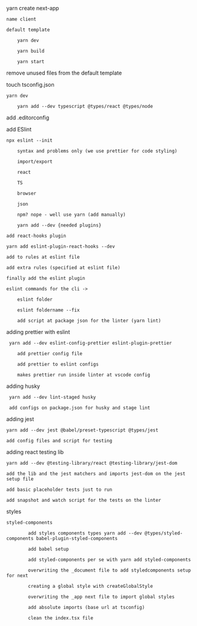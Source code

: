 yarn create next-app

    name client

    default template

        yarn dev

        yarn build

        yarn start

remove unused files from the default template

touch tsconfig.json

    yarn dev

        yarn add --dev typescript @types/react @types/node

add .editorconfig

add ESlint  

    npx eslint --init

        syntax and problems only (we use prettier for code styling)

        import/export

        react

        TS

        browser

        json

        npm? nope - well use yarn (add manually)

        yarn add --dev {needed plugins}

    add react-hooks plugin

    yarn add eslint-plugin-react-hooks --dev

    add to rules at eslint file

    add extra rules (specified at eslint file)

    finally add the eslint plugin

    eslint commands for the cli -> 

        eslint folder

        eslint foldername --fix

        add script at package json for the linter (yarn lint)

adding prettier with eslint

     yarn add --dev eslint-config-prettier eslint-plugin-prettier
        
        add prettier config file

        add prettier to eslint configs

        makes prettier run inside linter at vscode config

adding husky 

     yarn add --dev lint-staged husky
     
     add configs on package.json for husky and stage lint

adding jest

    yarn add --dev jest @babel/preset-typescript @types/jest

    add config files and script for testing

adding react testing lib

    yarn add --dev @testing-library/react @testing-library/jest-dom

    add the lib and the jest matchers and imports jest-dom on the jest setup file

    add basic placeholder tests just to run 

    add snapshot and watch script for the tests on the linter

styles

    styled-components

            add styles components types yarn add --dev @types/styled-components babel-plugin-styled-components

            add babel setup

            add styled-components per se with yarn add styled-components

            overwriting the _document file to add styledcomponents setup for next
    
            creating a global style with createGlobalStyle

            overwriting the _app next file to import global styles

            add absolute imports (base url at tsconfig)

            clean the index.tsx file
